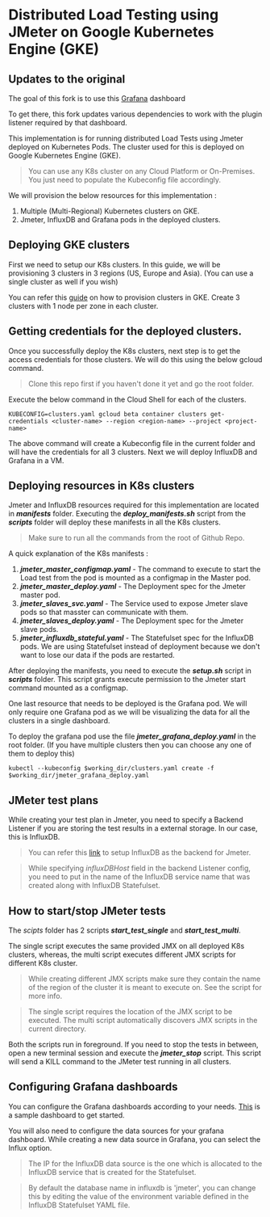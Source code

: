 # Distributed Load Testing using JMeter on Google Kubernetes Engine (GKE)

## Updates to the original

The goal of this fork is to use this [Grafana](https://grafana.com/grafana/dashboards/13644) dashboard

To get there, this fork updates various dependencies to work with the plugin listener required by that dashboard.

This implementation is for running distributed Load Tests using Jmeter deployed on Kubernetes Pods. The cluster used for this is deployed on Google Kubernetes Engine (GKE).

> You can use any K8s cluster on any Cloud Platform or On-Premises. You just need to populate the Kubeconfig file accordingly.

We will provision the below resources for this implementation :
1) Multiple (Multi-Regional) Kubernetes clusters on GKE.
2) Jmeter, InfluxDB and Grafana pods in the deployed clusters.


## Deploying GKE clusters

First we need to setup our K8s clusters. In this guide, we will be provisioning 3 clusters in 3 regions (US, Europe and Asia).
(You can use a single cluster as well if you wish)

You can refer this [guide](https://cloud.google.com/kubernetes-engine/docs/how-to/creating-a-cluster#regional) on how to provision clusters in GKE.
Create 3 clusters with 1 node per zone in each cluster.

## Getting credentials for the deployed clusters.

Once you successfully deploy the K8s clusters, next step is to get the access credentials for those clusters. We will do this using the below gcloud command.

> Clone this repo first if you haven't done it yet and go the root folder.

Execute the below command in the Cloud Shell for each of the clusters.
```
KUBECONFIG=clusters.yaml gcloud beta container clusters get-credentials <cluster-name> --region <region-name> --project <project-name>
```

The above command will create a Kubeconfig file in the current folder and will have the credentials for all 3 clusters. Next we will deploy InfluxDB and Grafana in a VM.


## Deploying resources in K8s clusters

Jmeter and InfluxDB resources required for this implementation are located in ***manifests*** folder.
Executing the ***deploy_manifests.sh*** script from the ***scripts*** folder will deploy these manifests in all the K8s clusters.

> Make sure to run all the commands from the root of Github Repo.

A quick explanation of the K8s manifests :
1) ***jmeter_master_configmap.yaml*** - The command to execute to start the Load test from the pod is mounted as a configmap in the Master pod.
2) ***jmeter_master_deploy.yaml*** - The Deployment spec for the Jmeter master pod.
3) ***jmeter_slaves_svc.yaml*** - The Service used to expose Jmeter slave pods so that masster can communicate with them.
4) ***jmeter_slaves_deploy.yaml*** - The Deployment spec for the Jmeter slave pods.
5) ***jmeter_influxdb_stateful.yaml*** - The Statefulset spec for the InfluxDB pods. We are using Statefulset instead of deployment because we don't want to lose our data if the pods are restarted.

After deploying the manifests, you need to execute the ***setup.sh*** script in ***scripts*** folder. This script grants execute permission to the Jmeter start command mounted as a configmap.

One last resource that needs to be deployed is the Grafana pod.
We will only require one Grafana pod as we will be visualizing the data for all the clusters in a single dashboard.

To deploy the grafana pod use the file ***jmeter_grafana_deploy.yaml*** in the root folder.
(If you have multiple clusters then you can choose any one of them to deploy this)

```
kubectl --kubeconfig $working_dir/clusters.yaml create -f $working_dir/jmeter_grafana_deploy.yaml
```


## JMeter test plans

While creating your test plan in Jmeter, you need to specify a Backend Listener if you are storing the test results in a external storage.
In our case, this is InfluxDB.
> You can refer this [link](https://www.blazemeter.com/blog/how-to-use-grafana-to-monitor-jmeter-non-gui-results-part-2) to setup InfluxDB as the backend for Jmeter.

> While specifying *influxDBHost* field in the backend Listener config, you need to put in the name of the InfluxDB service name that was created along with InfluxDB Statefulset.


## How to start/stop JMeter tests

The *scipts* folder has 2 scripts ***start_test_single*** and ***start_test_multi***.

The single script executes the same provided JMX on all deployed K8s clusters, whereas, the multi script executes different JMX scripts for different K8s cluster.
> While creating different JMX scripts make sure they contain the name of the region of the cluster it is meant to execute on. See the script for more info.

> The single script requires the location of the JMX script to be executed.
The multi script automatically discovers JMX scripts in the current directory.

Both the scripts run in foreground. If you need to stop the tests in between, open a new terminal session and execute the ***jmeter_stop*** script.
This script will send a KILL command to the JMeter test running in all clusters.


## Configuring Grafana dashboards

You can configure the Grafana dashboards according to your needs.
[This](https://grafana.com/dashboards/5496) is a sample dashboard to get started.

You will also need to configure the data sources for your grafana dashboard. While creating a new data source in Grafana, you can select the Influx option.

> The IP for the InfluxDB data source is the one which is allocated to the InfluxDB service that is created for the Statefulset.

> By default the database name in influxdb is 'jmeter', you can change this by editing the value of the environment variable defined in the InfluxDB Statefulset YAML file.
